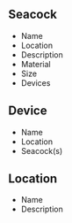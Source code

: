 ## Seacock

- Name
- Location
- Description
- Material
- Size
- Devices

## Device

- Name
- Location
- Seacock(s)

## Location

- Name
- Description
